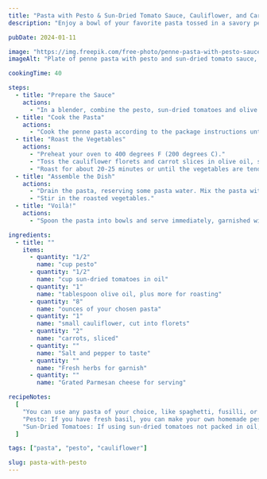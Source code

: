 ```yaml
---
title: "Pasta with Pesto & Sun-Dried Tomato Sauce, Cauliflower, and Carrots"
description: "Enjoy a bowl of your favorite pasta tossed in a savory pesto and sun-dried tomato sauce, served with roasted cauliflower and colorful carrots — a satisfying and nutrient-rich meal."

pubDate: 2024-01-11

image: "https://img.freepik.com/free-photo/penne-pasta-with-pesto-sauce-zucchini-green-peas-basil-italian-food_2829-5833.jpg?t=st=1727550126~exp=1727553726~hmac=70a23fdfbd6a8636469688d2a928578a9d0a9de81d63bd1233e1eb70416c30fb&w=826"
imageAlt: "Plate of penne pasta with pesto and sun-dried tomato sauce, cauliflower, and carrots"

cookingTime: 40

steps:
  - title: "Prepare the Sauce"
    actions:
      - "In a blender, combine the pesto, sun-dried tomatoes and olive oil. Blend until smooth."
  - title: "Cook the Pasta"
    actions:
      - "Cook the penne pasta according to the package instructions until it is al dente."
  - title: "Roast the Vegetables"
    actions:
      - "Preheat your oven to 400 degrees F (200 degrees C)."
      - "Toss the cauliflower florets and carrot slices in olive oil, salt, and pepper, and spread them out on a baking sheet."
      - "Roast for about 20-25 minutes or until the vegetables are tender and slightly caramelized."
  - title: "Assemble the Dish"
    actions:
      - "Drain the pasta, reserving some pasta water. Mix the pasta with the prepared sauce, adding pasta water as necessary to achieve the desired consistency."
      - "Stir in the roasted vegetables."
  - title: "Voilà!"
    actions:
      - "Spoon the pasta into bowls and serve immediately, garnished with fresh herbs and Parmesan."

ingredients:
  - title: ""
    items:
      - quantity: "1/2"
        name: "cup pesto"
      - quantity: "1/2"
        name: "cup sun-dried tomatoes in oil"
      - quantity: "1"
        name: "tablespoon olive oil, plus more for roasting"
      - quantity: "8"
        name: "ounces of your chosen pasta"
      - quantity: "1"
        name: "small cauliflower, cut into florets"
      - quantity: "2"
        name: "carrots, sliced"
      - quantity: ""
        name: "Salt and pepper to taste"
      - quantity: ""
        name: "Fresh herbs for garnish"
      - quantity: ""
        name: "Grated Parmesan cheese for serving"

recipeNotes:
  [
    "You can use any pasta of your choice, like spaghetti, fusilli, or farfalle. Note that cooking times may vary with different pasta shapes; please adjust accordingly.",
    "Pesto: If you have fresh basil, you can make your own homemade pesto.",
    "Sun-Dried Tomatoes: If using sun-dried tomatoes not packed in oil, rehydrate them in warm water for about 20 minutes before using.",
  ]

tags: ["pasta", "pesto", "cauliflower"]

slug: pasta-with-pesto
---
```

